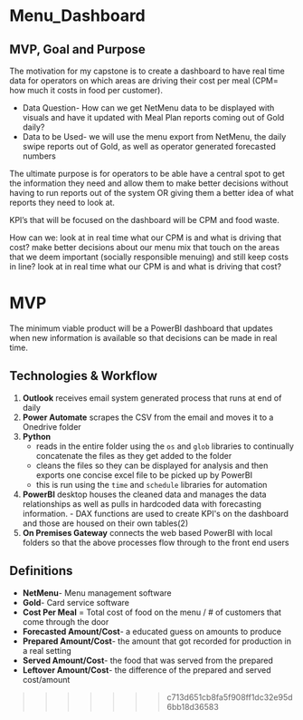 # Menu_Dashboard

## MVP, Goal and Purpose
The motivation for my capstone is to create a dashboard to have real time data for operators on which areas are driving their cost per meal (CPM= how much it costs in food per customer).  
-	Data Question- How can we get NetMenu data to be displayed with visuals and have it updated with Meal Plan reports coming out of Gold daily?
-	Data to be Used- we will use the menu export from NetMenu, the daily swipe reports out of Gold, as well as operator generated forecasted numbers

The ultimate purpose is for operators to be able have a central spot to get the information they need and allow them to make better decisions without having to run reports out of the system OR giving them a better idea of what reports they need to look at.  

KPI’s that will be focused on the dashboard will be CPM and food waste.

How can we:
look at in real time what our CPM is and what is driving that cost?
make better decisions about our menu mix that touch on the areas that we deem important (socially responsible menuing) and still keep costs in line?
look at in real time what our CPM is and what is driving that cost?

# MVP
The minimum viable product will be a PowerBI dashboard that updates when new information is available so that decisions can be made in real time.

## Technologies & Workflow
1.  **Outlook** receives email system generated process that runs at end of daily
2.  **Power Automate** scrapes the CSV from the email and moves it to a Onedrive folder
3.  **Python**
      - reads in the entire folder using the `os` and `glob` libraries to continually concatenate the files as they get added to the folder   
      - cleans the files so they can be displayed for analysis and then exports one concise excel file to be picked up by PowerBI
      - this is run using the `time` and `schedule` libraries for automation
4.  **PowerBI** desktop houses the cleaned data and manages the data relationships as well as pulls in hardcoded data with forecasting information.
        - DAX functions are used to create KPI's on the dashboard and those are housed on their own tables(2)
5.  **On Premises Gateway** connects the web based PowerBI with local folders so that the above processes flow through to the front end users

## Definitions
- **NetMenu**- Menu management software
- **Gold**- Card service software
- **Cost Per Meal** = Total cost of food on the menu / # of customers that come through the door
- **Forecasted Amount/Cost**- a educated guess on amounts to produce
- **Prepared Amount/Cost**- the amount that got recorded for production in a real setting
- **Served Amount/Cost**- the food that was served from the prepared
- **Leftover Amount/Cost**- the difference of the prepared and served cost/amount




>>>>>>> c713d651cb8fa5f908ff1dc32e95d6bb18d36583
